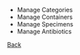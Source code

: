 * Manage Categories 
* Manage Containers
* Manage Specimens
* Manage Antibiotics 












[Back](https://github.com/hmislk/hmis/wiki/LIMS-Administration)